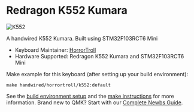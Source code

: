 # Redragon K552 Kumara

![K552](https://i.imgur.com/XpNmJpB.png)

A handwired K552 Kumara. Built using STM32F103RCT6 Mini

* Keyboard Maintainer: [HorrorTroll](https://github.com/HorrorTroll)
* Hardware Supported: Redragon K552 Kumara and STM32F103RCT6 Mini

Make example for this keyboard (after setting up your build environment):

    make handwired/horrortroll/k552:default

See the [build environment setup](https://docs.qmk.fm/#/getting_started_build_tools) and the [make instructions](https://docs.qmk.fm/#/getting_started_make_guide) for more information. Brand new to QMK? Start with our [Complete Newbs Guide](https://docs.qmk.fm/#/newbs).
